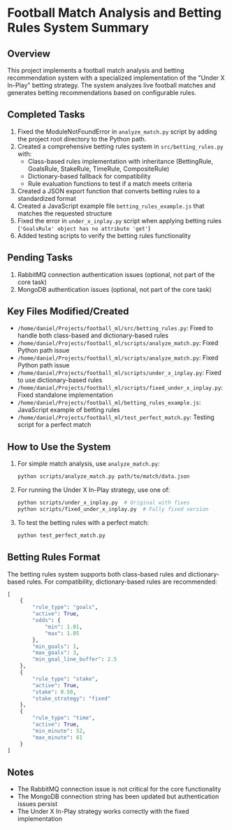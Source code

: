 # Football Match Analysis and Betting Rules System Summary

## Overview

This project implements a football match analysis and betting recommendation system with a specialized implementation of the "Under X In-Play" betting strategy. The system analyzes live football matches and generates betting recommendations based on configurable rules.

## Completed Tasks

1. Fixed the ModuleNotFoundError in `analyze_match.py` script by adding the project root directory to the Python path.
2. Created a comprehensive betting rules system in `src/betting_rules.py` with:
   - Class-based rules implementation with inheritance (BettingRule, GoalsRule, StakeRule, TimeRule, CompositeRule)
   - Dictionary-based fallback for compatibility
   - Rule evaluation functions to test if a match meets criteria
3. Created a JSON export function that converts betting rules to a standardized format
4. Created a JavaScript example file `betting_rules_example.js` that matches the requested structure
5. Fixed the error in `under_x_inplay.py` script when applying betting rules (`'GoalsRule' object has no attribute 'get'`)
6. Added testing scripts to verify the betting rules functionality

## Pending Tasks

1. RabbitMQ connection authentication issues (optional, not part of the core task)
2. MongoDB authentication issues (optional, not part of the core task)

## Key Files Modified/Created

- `/home/daniel/Projects/football_ml/src/betting_rules.py`: Fixed to handle both class-based and dictionary-based rules
- `/home/daniel/Projects/football_ml/scripts/analyze_match.py`: Fixed Python path issue
- `/home/daniel/Projects/football_ml/scripts/analyze_match.py`: Fixed Python path issue
- `/home/daniel/Projects/football_ml/scripts/under_x_inplay.py`: Fixed to use dictionary-based rules
- `/home/daniel/Projects/football_ml/scripts/fixed_under_x_inplay.py`: Fixed standalone implementation
- `/home/daniel/Projects/football_ml/betting_rules_example.js`: JavaScript example of betting rules
- `/home/daniel/Projects/football_ml/test_perfect_match.py`: Testing script for a perfect match

## How to Use the System

1. For simple match analysis, use `analyze_match.py`:

   ```bash
   python scripts/analyze_match.py path/to/match/data.json
   ```

2. For running the Under X In-Play strategy, use one of:

   ```bash
   python scripts/under_x_inplay.py  # Original with fixes
   python scripts/fixed_under_x_inplay.py  # Fully fixed version
   ```

3. To test the betting rules with a perfect match:

   ```bash
   python test_perfect_match.py
   ```

## Betting Rules Format

The betting rules system supports both class-based rules and dictionary-based rules. For compatibility, dictionary-based rules are recommended:

```python
[
    {
        "rule_type": "goals",
        "active": True,
        "odds": {
            "min": 1.01,
            "max": 1.05
        },
        "min_goals": 1,
        "max_goals": 3,
        "min_goal_line_buffer": 2.5
    },
    {
        "rule_type": "stake",
        "active": True,
        "stake": 0.50,
        "stake_strategy": "fixed"
    },
    {
        "rule_type": "time",
        "active": True,
        "min_minute": 52,
        "max_minute": 61
    }
]
```

## Notes

- The RabbitMQ connection issue is not critical for the core functionality
- The MongoDB connection string has been updated but authentication issues persist
- The Under X In-Play strategy works correctly with the fixed implementation
